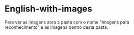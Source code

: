 # English-with-images

Para ver as imagens abra a pasta com o nome "Imagens para reconhecimento" e as imagens dentro desta pasta.
